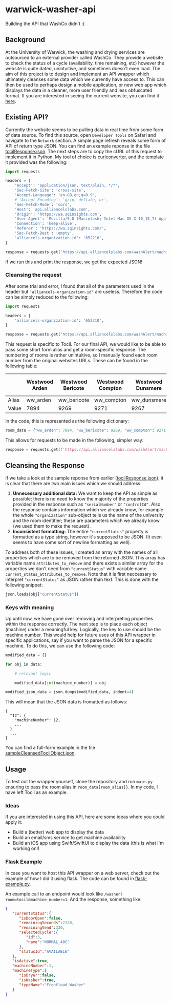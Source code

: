 # warwick-washer-api
Building the API that WashCo didn't :(

## Background
At the University of Warwick, the washing and drying services are outsourced to an external provider called WashCo. They provide a website to check the status of a cycle (availability, time remaining, etc) however the website is quite dated, unintuitive, and sometimes doesn't even load. The aim of this project is to design and implement an API wrapper which ultimately cleanses some data which we currently have access to. This can then be used to perhaps design a mobile application, or new web app which displays the data in a cleaner, more user friendly and less obfuscated format. If you are interested in seeing the current website, you can find it [here](https://www.washpoint.uk/location/university-of-warwick/).

## Existing API?
Currently the website seems to be pulling data in real time from some form of data source. To find this source, open `Developer Tools` on Safari and navigate to the `Network` section. A simple page refresh reveals some form of API of return type JSON. You can find an example reponse in the file [tocilResponse.json](/json/tocilResponse.json). The next steps are to copy the cURL of this request to implement it in Python. My tool of choice is [curlconverter](https://curlconverter.com/python/), and the template it provided was the following:
```python
import requests

headers = {
    'Accept': 'application/json, text/plain, */*',
    'Sec-Fetch-Site': 'cross-site',
    'Accept-Language': 'en-GB,en;q=0.9',
    # 'Accept-Encoding': 'gzip, deflate, br',
    'Sec-Fetch-Mode': 'cors',
    'Host': 'api.alliancelslabs.com',
    'Origin': 'https://wa.sqinsights.com',
    'User-Agent': 'Mozilla/5.0 (Macintosh; Intel Mac OS X 10_15_7) AppleWebKit/605.1.15 (KHTML, like Gecko) Version/17.4.1 Safari/605.1.15',
    'Connection': 'keep-alive',
    'Referer': 'https://wa.sqinsights.com/',
    'Sec-Fetch-Dest': 'empty',
    'alliancels-organization-id': '652210',
}

response = requests.get('https://api.alliancelslabs.com/washAlert/machines/7907', headers=headers)
```
If we run this and print the response, we get the expected JSON!

### Cleansing the request
After some trial and error, I found that all of the parameters used in the header but `'alliancels-organization-id'` are useless. Therefore the code can be simply reduced to the following:
```python
import requests

headers = {
    'alliancels-organization-id': '652210',
}

response = requests.get('https://api.alliancelslabs.com/washAlert/machines/7907', headers=headers)
```

This request is specific to Tocil. For our final API, we would like to be able to pass some short form alias and get a room-specific response. The numbering of rooms is rather unintuitive, so I manually found each room number from the original websites URLs. These can be found in the following table:

|                        | Westwood Arden | Westwood Bericote | Westwood Compton | Westwood Dunsmere | Westwood Emscote | Westwood Feldon | Westwood Gosford | Westwood Hampton | Westwood Kinghtcote | Westwood Loxley | Arthur Vick 1 | Arthur Vick 2 | Arthur Vick 3 | Benefactors 1 | Benefactors 2 | Bluebell 1 | Bluebell 2 | Bluebell 3 | Bluebell 4 | Claycroft 1 | Claycroft 2 | Claycroft 3 | Cryfield Village | Heronbank East | Heronbank West | International House | Jack Martin 3 | Lakeside 1 | Lakeside 4 | Sherbourne 1 | Sherbourne 5 | Sherbourne 7 | Tocil |
|------------------------|----------------|-------------------|------------------|-------------------|------------------|-----------------|------------------|------------------|---------------------|-----------------|---------------|---------------|---------------|---------------|---------------|------------|------------|------------|------------|-------------|-------------|-------------|-----------------|----------------|----------------|---------------------|---------------|------------|------------|--------------|--------------|--------------|-------|
| Alias                  | ww_arden       | ww_bericote       | ww_compton       | ww_dunsmere       | ww_emscote       | ww_feldon       | ww_gosford       | ww_hampton       | ww_kinghtcote       | ww_loxley       | av_1          | av_2          | av_3          | bf_1          | bf_2          | bb_1       | bb_2       | bb_3       | bb_4       | cc_1        | cc_2        | cc_3        | cryfield          | hb_east        | hb_west        | int_house           | jm_3          | ls_1       | ls_4       | sb_1         | sb_5         | sb_7         | tocil |
| Value                  | 7894           | 9269              | 9271             | 9267              | 9268             | 7896            | 9270             | 9276             | 9275                | 9273            | 9274          | 9272          | 9354          | 7900          | 7901          | 7903       | 9373       | 7904       | 7905       | 7908        | 7895        | 9353        | 9351             | 7899           | 9352           | 7902                | 7906          | 7897       | 7898       | 5982         | 5981         | 5983         | 7907  |

In the code, this is represented as the following dictionary:
```python
room_data = {"ww_arden": 7894, "ww_bericote": 9269, "ww_compton": 9271, "ww_dunsmere": 9267, "ww_emscote": 9268, "ww_feldon": 7896, "ww_gosford": 9270, "ww_hampton": 9276, "ww_kinghtcote": 9275, "ww_loxley": 9273, "av_1": 9274, "av_2": 9272, "av_3": 9354, "bf_1": 7900, "bf_2": 7901, "bb_1": 7903, "bb_2": 9373, "bb_3": 7904, "bb_4": 7905, "cc_1": 7908, "cc_2": 7895, "cc_3": 9353, "cryfield": 9351, "hb_east": 7899, "hb_west": 9352, "int_house": 7902, "jm_3": 7906, "ls_1": 7897, "ls_4": 7898, "sb_1": 5982, "sb_5": 5981, "sb_7": 5983, "tocil": 7907}
```
This allows for requests to be made in the following, simpler way:
```python
response = requests.get(f'https://api.alliancelslabs.com/washAlert/machines/{room_data[key]}', headers=headers)
```

## Cleansing the Response
If we take a look at the sample reponse from earlier ([tocilResponse.json](/json/tocilResponse.json)), it is clear that there are two main issues which we should address:
1. __Unnecessary additional data:__ We want to keep the API as simple as possible; there is no need to know the majority of the properties provided in the response such as `"serialNumber"` or `"controlId"`. Also the response contains information which we already know, for example the whole `"organization"` sub-object tells us the name of the university and the room identifier; these are parameters which we already know (we used them to make the request).
2. __Inconsistent formatting:__ The entire `"currentStatus"` property is formatted as a type string, however it's supposed to be JSON. (It even seems to have some sort of newline formatting as well).

To address both of these issues, I created an array with the names of all properties which are to be removed from the returned JSON. This array has variable name `attributes_to_remove` and there exists a similar array for the properties we don't need from `"currentStatus"` with variable name `current_status_attributes_to_remove`. Note that it is first neccessary to interpret `"currentStatus"` as JSON rather than text. This is done with the following snippet:
```python
json.loads(obj["currentStatus"])
```

### Keys with meaning
Up until now, we have gone over removing and interpreting properties within the response correctly. The next step is to place each object (machine) under a meaningful key. Logically, the key to use should be the machine number. This would help for future uses of this API wrapper in specific applications, say if you want to parse the JSON for a specific machine. To do this, we can use the following code:
```python
modified_data = {}

for obj in data:

    # relevant logic

    modified_data[int(machine_number)] = obj

modified_json_data = json.dumps(modified_data, indent=4)
```

This will mean that the JSON data is fromatted as follows:
```
{
  "12": {
    "machineNumber": 12,
    ...
  }
  ...
}
```
You can find a full-form example in the file [sampleCleansedTocilObject.json](/json/sampleCleansedTocilObject.json).

## Usage
To test out the wrapper yourself, clone the repository and run `main.py` ensuring to pass the room alias in `room_data[room_alias]}`. In my code, I have left Tocil as an example.

### Ideas
If you are interested in using this API, here are some ideas where you could apply it:
- Build a (better) web app to display the data
- Build an email/sms service to get machine availability
- Build an iOS app using Swift/SwiftUI to display the data (this is what I'm working on!)

### Flask Example
In case you want to host this API wrapper on a web server, check out the example of how I did it using flask. The code can be found in [flask-example.py](/flask-example.py).

An example call to an endpoint would look like `/washer?room=tocil&machine_number=1`. And the response, something like:
```JSON
{
   "currentStatus":{
      "isDoorOpen":false,
      "remainingSeconds":2120,
      "remainingVend":330,
      "selectedCycle":{
         "id":3,
         "name":"NORMAL_40C"
      },
      "statusId":"AVAILABLE"
   },
   "isActive":true,
   "machineNumber":1,
   "machineType":{
      "isDryer":false,
      "isWasher":true,
      "typeName":"Frontload Washer"
   }
}
```

